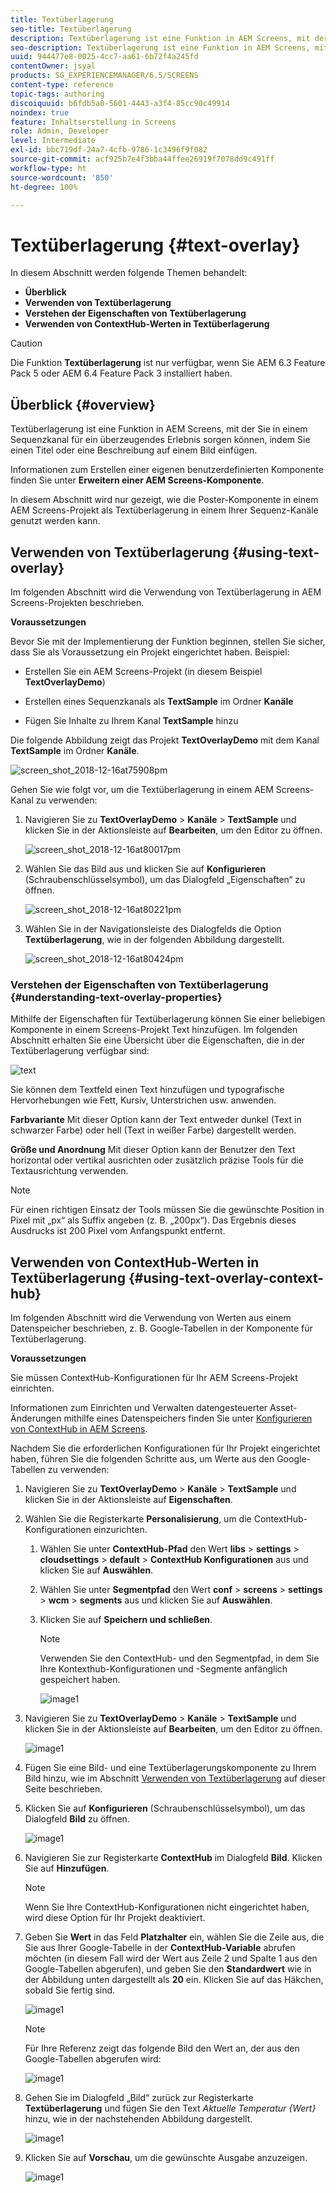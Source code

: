 ```yaml
---
title: Textüberlagerung
seo-title: Textüberlagerung
description: Textüberlagerung ist eine Funktion in AEM Screens, mit der Sie in einem Sequenzkanal für ein überzeugendes Erlebnis sorgen können, indem Sie einen Titel oder eine Beschreibung auf einem Bild einfügen. Auf dieser Seite erfahren Sie mehr.
seo-description: Textüberlagerung ist eine Funktion in AEM Screens, mit der Sie in einem Sequenzkanal für ein überzeugendes Erlebnis sorgen können, indem Sie einen Titel oder eine Beschreibung auf einem Bild einfügen. Auf dieser Seite erfahren Sie mehr.
uuid: 944477e8-0025-4cc7-aa61-6b72f4a245fd
contentOwner: jsyal
products: SG_EXPERIENCEMANAGER/6.5/SCREENS
content-type: reference
topic-tags: authoring
discoiquuid: b6fdb5a0-5601-4443-a3f4-85cc90c49914
noindex: true
feature: Inhaltserstellung in Screens
role: Admin, Developer
level: Intermediate
exl-id: bbc719df-24a7-4cfb-9786-1c3496f9f082
source-git-commit: acf925b7e4f3bba44ffee26919f7078dd9c491ff
workflow-type: ht
source-wordcount: '850'
ht-degree: 100%

---
```


# Textüberlagerung {#text-overlay}

In diesem Abschnitt werden folgende Themen behandelt:

* **Überblick**
* **Verwenden von Textüberlagerung**
* **Verstehen der Eigenschaften von Textüberlagerung**
* **Verwenden von ContextHub-Werten in Textüberlagerung**

>[!CAUTION]
>
>Die Funktion **Textüberlagerung** ist nur verfügbar, wenn Sie AEM 6.3 Feature Pack 5 oder AEM 6.4 Feature Pack 3 installiert haben.

## Überblick {#overview}

Textüberlagerung ist eine Funktion in AEM Screens, mit der Sie in einem Sequenzkanal für ein überzeugendes Erlebnis sorgen können, indem Sie einen Titel oder eine Beschreibung auf einem Bild einfügen.

Informationen zum Erstellen einer eigenen benutzerdefinierten Komponente finden Sie unter **Erweitern einer AEM Screens-Komponente**.

In diesem Abschnitt wird nur gezeigt, wie die Poster-Komponente in einem AEM Screens-Projekt als Textüberlagerung in einem Ihrer Sequenz-Kanäle genutzt werden kann.

## Verwenden von Textüberlagerung {#using-text-overlay}

Im folgenden Abschnitt wird die Verwendung von Textüberlagerung in AEM Screens-Projekten beschrieben.

**Voraussetzungen**

Bevor Sie mit der Implementierung der Funktion beginnen, stellen Sie sicher, dass Sie als Voraussetzung ein Projekt eingerichtet haben. Beispiel:

* Erstellen Sie ein AEM Screens-Projekt (in diesem Beispiel **TextOverlayDemo**)

* Erstellen eines Sequenzkanals als **TextSample** im Ordner **Kanäle**

* Fügen Sie Inhalte zu Ihrem Kanal **TextSample** hinzu

Die folgende Abbildung zeigt das Projekt **TextOverlayDemo** mit dem Kanal **TextSample** im Ordner **Kanäle**.

![screen_shot_2018-12-16at75908pm](assets/screen_shot_2018-12-16at75908pm.png)

Gehen Sie wie folgt vor, um die Textüberlagerung in einem AEM Screens-Kanal zu verwenden:

1. Navigieren Sie zu **TextOverlayDemo** > **Kanäle** > **TextSample** und klicken Sie in der Aktionsleiste auf **Bearbeiten**, um den Editor zu öffnen.

   ![screen_shot_2018-12-16at80017pm](assets/screen_shot_2018-12-16at80017pm.png)

1. Wählen Sie das Bild aus und klicken Sie auf **Konfigurieren** (Schraubenschlüsselsymbol), um das Dialogfeld „Eigenschaften“ zu öffnen.

   ![screen_shot_2018-12-16at80221pm](assets/screen_shot_2018-12-16at80221pm.png)

1. Wählen Sie in der Navigationsleiste des Dialogfelds die Option **Textüberlagerung**, wie in der folgenden Abbildung dargestellt.

   ![screen_shot_2018-12-16at80424pm](assets/screen_shot_2018-12-16at80424pm.png)

### Verstehen der Eigenschaften von Textüberlagerung {#understanding-text-overlay-properties}

Mithilfe der Eigenschaften für Textüberlagerung können Sie einer beliebigen Komponente in einem Screens-Projekt Text hinzufügen. Im folgenden Abschnitt erhalten Sie eine Übersicht über die Eigenschaften, die in der Textüberlagerung verfügbar sind:

![text](assets/text.gif)

Sie können dem Textfeld einen Text hinzufügen und typografische Hervorhebungen wie Fett, Kursiv, Unterstrichen usw. anwenden.

**Farbvariante** Mit dieser Option kann der Text entweder dunkel (Text in schwarzer Farbe) oder hell (Text in weißer Farbe) dargestellt werden.

**Größe und Anordnung** Mit dieser Option kann der Benutzer den Text horizontal oder vertikal ausrichten oder zusätzlich präzise Tools für die Textausrichtung verwenden.

>[!NOTE]
>
>Für einen richtigen Einsatz der Tools müssen Sie die gewünschte Position in Pixel mit „px“ als Suffix angeben (z. B. „200px“). Das Ergebnis dieses Ausdrucks ist 200 Pixel vom Anfangspunkt entfernt.

## Verwenden von ContextHub-Werten in Textüberlagerung {#using-text-overlay-context-hub}

Im folgenden Abschnitt wird die Verwendung von Werten aus einem Datenspeicher beschrieben, z. B. Google-Tabellen in der Komponente für Textüberlagerung.

**Voraussetzungen**

Sie müssen ContextHub-Konfigurationen für Ihr AEM Screens-Projekt einrichten.

Informationen zum Einrichten und Verwalten datengesteuerter Asset-Änderungen mithilfe eines Datenspeichers finden Sie unter [Konfigurieren von ContextHub in AEM Screens](https://docs.adobe.com/content/help/de-DE/experience-manager-screens/user-guide/developing/configuring-context-hub.html).

Nachdem Sie die erforderlichen Konfigurationen für Ihr Projekt eingerichtet haben, führen Sie die folgenden Schritte aus, um Werte aus den Google-Tabellen zu verwenden:

1. Navigieren Sie zu **TextOverlayDemo** > **Kanäle** > **TextSample** und klicken Sie in der Aktionsleiste auf **Eigenschaften**.

1. Wählen Sie die Registerkarte **Personalisierung**, um die ContextHub-Konfigurationen einzurichten.

   1. Wählen Sie unter **ContextHub-Pfad** den Wert **libs** > **settings** > **cloudsettings** > **default** > **ContextHub Konfigurationen** aus und klicken Sie auf **Auswählen**.

   1. Wählen Sie unter **Segmentpfad** den Wert **conf** > **screens** > **settings** > **wcm** > **segments** aus und klicken Sie auf **Auswählen**.

   1. Klicken Sie auf **Speichern und schließen**.

      >[!NOTE]
      >
      >Verwenden Sie den ContextHub- und den Segmentpfad, in dem Sie Ihre Kontexthub-Konfigurationen und -Segmente anfänglich gespeichert haben.

      ![image1](/help/user-guide/assets/text-overlay/text-overlay8.png)

1. Navigieren Sie zu **TextOverlayDemo** > **Kanäle** > **TextSample** und klicken Sie in der Aktionsleiste auf **Bearbeiten**, um den Editor zu öffnen.

   ![image1](/help/user-guide/assets/text-overlay/text-overlay1.png)

1. Fügen Sie eine Bild- und eine Textüberlagerungskomponente zu Ihrem Bild hinzu, wie im Abschnitt [Verwenden von Textüberlagerung](/help/user-guide/text-overlay.md#using-text-overlay) auf dieser Seite beschrieben.

1. Klicken Sie auf **Konfigurieren** (Schraubenschlüsselsymbol), um das Dialogfeld **Bild** zu öffnen.

   ![image1](/help/user-guide/assets/text-overlay/text-overlay4.png)

1. Navigieren Sie zur Registerkarte **ContextHub** im Dialogfeld **Bild**. Klicken Sie auf **Hinzufügen**.

   >[!NOTE]
   >Wenn Sie Ihre ContextHub-Konfigurationen nicht eingerichtet haben, wird diese Option für Ihr Projekt deaktiviert.

1. Geben Sie **Wert** in das Feld **Platzhalter** ein, wählen Sie die Zeile aus, die Sie aus Ihrer Google-Tabelle in der **ContextHub-Variable** abrufen möchten (in diesem Fall wird der Wert aus Zeile 2 und Spalte 1 aus den Google-Tabellen abgerufen), und geben Sie den **Standardwert** wie in der Abbildung unten dargestellt als **20** ein. Klicken Sie auf das Häkchen, sobald Sie fertig sind.

   ![image1](/help/user-guide/assets/text-overlay/text-overlay5.png)

   >[!NOTE]
   >Für Ihre Referenz zeigt das folgende Bild den Wert an, der aus den Google-Tabellen abgerufen wird:

   ![image1](/help/user-guide/assets/text-overlay/text-overlay6.png)

1. Gehen Sie im Dialogfeld „Bild“ zurück zur Registerkarte **Textüberlagerung** und fügen Sie den Text *Aktuelle Temperatur {Wert}* hinzu, wie in der nachstehenden Abbildung dargestellt.

   ![image1](/help/user-guide/assets/text-overlay/text-overlay7.png)

1. Klicken Sie auf **Vorschau**, um die gewünschte Ausgabe anzuzeigen.

   ![image1](/help/user-guide/assets/text-overlay/text-overlay10.png)
